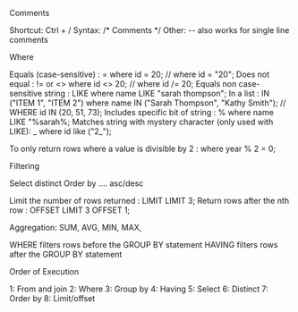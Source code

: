 Comments

Shortcut: Ctrl + /
Syntax: /* Comments */
Other: -- also works for single line comments

Where

Equals (case-sensitive)                                    :               =                          where id = 20; // where id = "20";
Does not equal                                             :               != or <>                   where id <> 20; // where id /= 20; 
Equals non case-sensitive string                           :               LIKE                       where name LIKE "sarah thompson";
In a list                                                  :               IN ("ITEM 1", "ITEM 2")    where name IN ("Sarah Thompson", "Kathy Smith"); // WHERE id IN (20, 51, 73);
Includes specific bit of string                            :               %                          where name LIKE "%sarah%;
Matches string with mystery character (only used with LIKE):               _                          where id like ("2_");

To only return rows where a value is divisible by 2        :                                          where year % 2 = 0;

Filtering

Select distinct 
Order by .... asc/desc

Limit the number of rows returned                          :               LIMIT                      LIMIT 3;
Return rows after the nth row                              :               OFFSET                     LIMIT 3 OFFSET 1;

Aggregation:
SUM, AVG, MIN, MAX,

WHERE filters rows before the GROUP BY statement
HAVING filters rows after the GROUP BY statement

Order of Execution

1: From and join
2: Where
3: Group by
4: Having
5: Select
6: Distinct
7: Order by
8: Limit/offset
